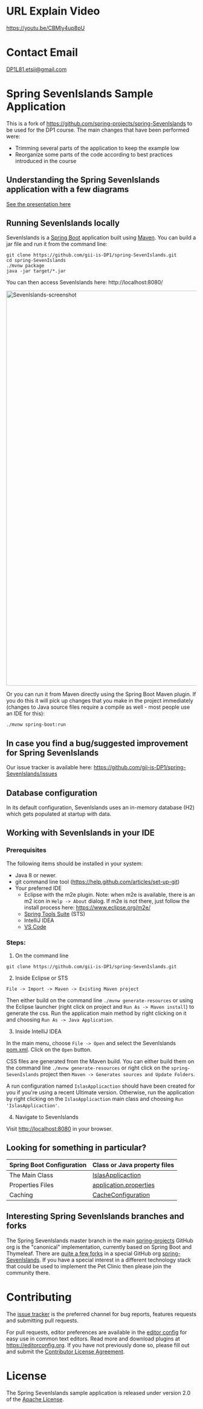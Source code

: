 # URL Explain Video
https://youtu.be/CBMly4up8pU

# Contact Email
DP1L81.etsii@gmail.com

# Spring SevenIslands Sample Application 

This is a fork of https://github.com/spring-projects/spring-SevenIslands to be used for the DP1 course. The main changes that have been performed were:
- Trimming several parts of the application to keep the example low
- Reorganize some parts of the code according to best practices introduced in the course

## Understanding the Spring SevenIslands application with a few diagrams
<a href="https://speakerdeck.com/michaelisvy/spring-SevenIslands-sample-application">See the presentation here</a>

## Running SevenIslands locally
SevenIslands is a [Spring Boot](https://spring.io/guides/gs/spring-boot) application built using [Maven](https://spring.io/guides/gs/maven/). You can build a jar file and run it from the command line:


```
git clone https://github.com/gii-is-DP1/spring-SevenIslands.git
cd spring-SevenIslands
./mvnw package
java -jar target/*.jar
```

You can then access SevenIslands here: http://localhost:8080/

<img width="1042" alt="SevenIslands-screenshot" src="dp1-2021-2022-l8-1/materials/Game screenshots/lobby.JPG">

Or you can run it from Maven directly using the Spring Boot Maven plugin. If you do this it will pick up changes that you make in the project immediately (changes to Java source files require a compile as well - most people use an IDE for this):

```
./mvnw spring-boot:run
```

## In case you find a bug/suggested improvement for Spring SevenIslands
Our issue tracker is available here: https://github.com/gii-is-DP1/spring-SevenIslands/issues


## Database configuration

In its default configuration, SevenIslands uses an in-memory database (H2) which
gets populated at startup with data. 

## Working with SevenIslands in your IDE

### Prerequisites
The following items should be installed in your system:
* Java 8 or newer.
* git command line tool (https://help.github.com/articles/set-up-git)
* Your preferred IDE 
  * Eclipse with the m2e plugin. Note: when m2e is available, there is an m2 icon in `Help -> About` dialog. If m2e is
  not there, just follow the install process here: https://www.eclipse.org/m2e/
  * [Spring Tools Suite](https://spring.io/tools) (STS)
  * IntelliJ IDEA
  * [VS Code](https://code.visualstudio.com)

### Steps:

1) On the command line
```
git clone https://github.com/gii-is-DP1/spring-SevenIslands.git
```
2) Inside Eclipse or STS
```
File -> Import -> Maven -> Existing Maven project
```

Then either build on the command line `./mvnw generate-resources` or using the Eclipse launcher (right click on project and `Run As -> Maven install`) to generate the css. Run the application main method by right clicking on it and choosing `Run As -> Java Application`.

3) Inside IntelliJ IDEA

In the main menu, choose `File -> Open` and select the SevenIslands [pom.xml](pom.xml). Click on the `Open` button.

CSS files are generated from the Maven build. You can either build them on the command line `./mvnw generate-resources`
or right click on the `spring-SevenIslands` project then `Maven -> Generates sources and Update Folders`.

A run configuration named `IslasApplicaction` should have been created for you if you're using a recent Ultimate
version. Otherwise, run the application by right clicking on the `IslasApplicaction` main class and choosing
`Run 'IslasApplicaction'`.

4) Navigate to SevenIslands

Visit [http://localhost:8080](http://localhost:8080) in your browser.


## Looking for something in particular?

|Spring Boot Configuration | Class or Java property files  |
|--------------------------|---|
|The Main Class | [IslasApplicaction](https://github.com/gii-is-DP1/spring-SevenIslands/blob/master/src/main/java/org/springframework/samples/SevenIslands/IslasApplicaction.java) |
|Properties Files | [application.properties](https://github.com/gii-is-DP1/spring-SevenIslands/blob/master/src/main/resources) |
|Caching | [CacheConfiguration](https://github.com/gii-is-DP1/spring-SevenIslands/blob/master/src/main/java/org/springframework/samples/SevenIslands/system/CacheConfiguration.java) |

## Interesting Spring SevenIslands branches and forks

The Spring SevenIslands master branch in the main [spring-projects](https://github.com/spring-projects/spring-SevenIslands)
GitHub org is the "canonical" implementation, currently based on Spring Boot and Thymeleaf. There are
[quite a few forks](https://spring-SevenIslands.github.io/docs/forks.html) in a special GitHub org
[spring-SevenIslands](https://github.com/spring-SevenIslands). If you have a special interest in a different technology stack
that could be used to implement the Pet Clinic then please join the community there.

# Contributing

The [issue tracker](https://github.com/gii-is-DP1/spring-SevenIslands/issues) is the preferred channel for bug reports, features requests and submitting pull requests.

For pull requests, editor preferences are available in the [editor config](.editorconfig) for easy use in common text editors. Read more and download plugins at <https://editorconfig.org>. If you have not previously done so, please fill out and submit the [Contributor License Agreement](https://cla.pivotal.io/sign/spring).

# License

The Spring SevenIslands sample application is released under version 2.0 of the [Apache License](https://www.apache.org/licenses/LICENSE-2.0).

[spring-SevenIslands]: https://github.com/spring-projects/spring-SevenIslands
[spring-framework-SevenIslands]: https://github.com/spring-SevenIslands/spring-framework-SevenIslands
[spring-SevenIslands-angularjs]: https://github.com/spring-SevenIslands/spring-SevenIslands-angularjs 
[javaconfig branch]: https://github.com/spring-SevenIslands/spring-framework-SevenIslands/tree/javaconfig
[spring-SevenIslands-angular]: https://github.com/spring-SevenIslands/spring-SevenIslands-angular
[spring-SevenIslands-microservices]: https://github.com/spring-SevenIslands/spring-SevenIslands-microservices
[spring-SevenIslands-reactjs]: https://github.com/spring-SevenIslands/spring-SevenIslands-reactjs
[spring-SevenIslands-graphql]: https://github.com/spring-SevenIslands/spring-SevenIslands-graphql
[spring-SevenIslands-kotlin]: https://github.com/spring-SevenIslands/spring-SevenIslands-kotlin
[spring-SevenIslands-rest]: https://github.com/spring-SevenIslands/spring-SevenIslands-rest
